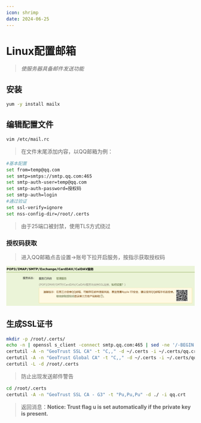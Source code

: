 ```yaml
---
icon: shrimp
date: 2024-06-25
---
```


# Linux配置邮箱

> *使服务器具备邮件发送功能*

<!-- more -->

## 安装

```bash
yum -y install mailx
```

## 编辑配置文件

```bash
vim /etc/mail.rc
```

> 在文件末尾添加内容，以QQ邮箱为例：

```bash
#基本配置
set from=temp@qq.com
set smtp=smtps://smtp.qq.com:465
set smtp-auth-user=temp@qq.com
set smtp-auth-password=授权码
set smtp-auth=login
#通过验证
set ssl-verify=ignore
set nss-config-dir=/root/.certs
```

> 由于25端口被封禁，使用TLS方式绕过

### 授权码获取

> 进入QQ邮箱点击设置->账号下拉开启服务，按指示获取授权码

![image-20240625125003452](../../.vuepress/public/images/image-20240625125003452.png)

## 生成SSL证书

```bash
mkdir -p /root/.certs/
echo -n | openssl s_client -connect smtp.qq.com:465 | sed -ne '/-BEGIN CERTIFICATE-/,/-END CERTIFICATE-/p' > ~/.certs/qq.crt
certutil -A -n "GeoTrust SSL CA" -t "C,," -d ~/.certs -i ~/.certs/qq.crt
certutil -A -n "GeoTrust Global CA" -t "C,," -d ~/.certs -i ~/.certs/qq.crt
certutil -L -d /root/.certs
```

> 防止出现发送邮件警告

```bash
cd /root/.certs
certutil -A -n "GeoTrust SSL CA - G3" -t "Pu,Pu,Pu" -d ./ -i qq.crt
```

> 返回消息：**Notice: Trust flag u is set automatically if the private key is present.**
